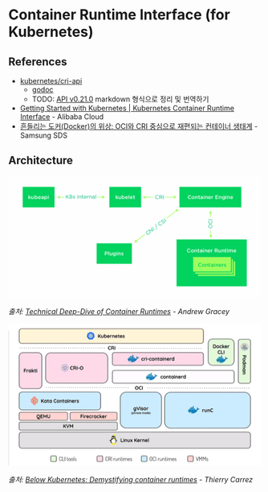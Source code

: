 # Container Runtime Interface (for Kubernetes)

## References

- [kubernetes/cri-api](https://github.com/kubernetes/cri-api)
  - [godoc](https://pkg.go.dev/k8s.io/cri-api)
  - TODO: [API v0.21.0](https://github.com/kubernetes/cri-api/blob/v0.21.0/pkg/apis/runtime/v1/api.proto) markdown 형식으로 정리 및 번역하기
- [Getting Started with Kubernetes | Kubernetes Container Runtime Interface](https://www.alibabacloud.com/blog/getting-started-with-kubernetes-%7C-kubernetes-container-runtime-interface_596339) - Alibaba Cloud
- [흔들리는 도커(Docker)의 위상: OCI와 CRI 중심으로 재편되는 컨테이너 생태계](https://www.samsungsds.com/kr/insights/docker.html) - Samsung SDS

## Architecture

![deep-dive-container-runtimes.png](../../images/container-runtime/deep-dive-container-runtimes.png)

_출처: [Technical Deep-Dive of Container Runtimes](https://www.suse.com/c/technical-deep-dive-of-container-runtimes/) - Andrew Gracey_

![cri-oci-runtime.png](../../images/container-runtime/cri-oci-runtime.png)

_출처: [Below Kubernetes: Demystifying container runtimes](https://youtu.be/MDsjINTL7Ek) - Thierry Carrez_
